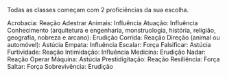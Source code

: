 Todas as classes começam com 2 proficiências da sua escolha.

Acrobacia: Reação
Adestrar Animais: Influência
Atuação: Influência
Conhecimento (arquitetura e engenharia, monstruologia, história, religião, geografia, nobreza e arcano): Erudição
Corrida: Reação
Direção (animal ou automóvel): Astúcia
Empata: Influência
Escalar: Força
Falsificar: Astúcia
Furtividade: Reação
Intimidação: Influência
Medicina: Erudição
Nadar: Reação
Operar Máquina: Astúcia
Prestidigitação: Reação
Resiliência: Força
Saltar: Força
Sobrevivência: Erudição
